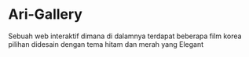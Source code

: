 # Ari-Gallery
Sebuah web interaktif dimana di dalamnya terdapat beberapa film korea pilihan didesain dengan tema hitam dan merah yang Elegant
